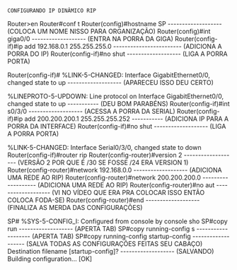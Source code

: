 

                                                                           CONFIGURANDO IP DINÂMICO RIP 
Router>en
Router#conf t
Router(config)#hostname SP ------------------- (COLOCA UM NOME NISSO PARA ORGANIZAÇÃO)
Router(config)#int giga0/0 ------------------- (ENTRA NA PORRA DA GIGA)
Router(config-if)#ip add 192.168.0.1 255.255.255.0 ------------------------ (ADICIONA A PORRA DO IP)
Router(config-if)#no shut ------------------- (LIGA A PORRA PORTA)
 
Router(config-if)#
%LINK-5-CHANGED: Interface GigabitEthernet0/0, changed state to up ------------------- (APARECEU ISSO DEU CERTO)

%LINEPROTO-5-UPDOWN: Line protocol on Interface GigabitEthernet0/0, changed state to up ----------- (DEU BOM PARABÉNS)
Router(config-if)#int s0/3/0 ------------------- (ACESSA A PORRA DA SERIAL)
Router(config-if)#ip add 200.200.200.1 255.255.255.252 ----------- (ADICIONA IP PARA A PORRA DA INTERFACE)
Router(config-if)#no shut ------------------- (LIGA A PORRA PORTA)

%LINK-5-CHANGED: Interface Serial0/3/0, changed state to down
Router(config-if)#router rip 
Router(config-router)#version 2 ------------------- (VERSÃO 2 POR QUE É /30 SE FOSSE /24 ERA VERSION 1)
Router(config-router)#network 192.168.0.0  ------------------- (ADICIONA UMA REDE AO RIP)
Router(config-router)#network 200.200.200.0 ------------------- (ADICIONA UMA REDE AO RIP)
Router(config-router)#no aut ------------------- (VI NO VÍDEO QUE ERA PRA COLOCAR ISSO ENTÃO COLOCA FODA-SE) 
Router(config-router)#end ------------------- (FINALIZA AS MERDA DAS CONFIGURAÇÕES)

SP#
%SYS-5-CONFIG_I: Configured from console by console
sho
SP#copy run  ------------------- (APERTA TAB)
SP#copy running-config s  ------------------- (APERTA TAB)
SP#copy running-config startup-config ------------------- (SALVA TODAS AS CONFIGURAÇÕES FEITAS SEU CABAÇO)
Destination filename [startup-config]?  -------------------  (SALVANDO)
Building configuration...
[OK]